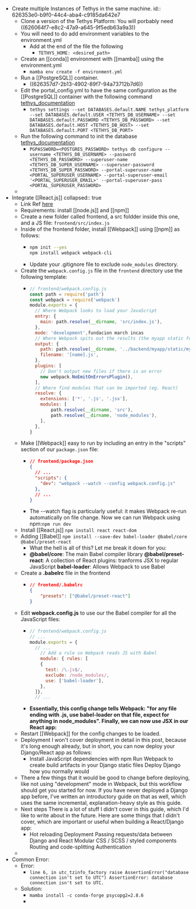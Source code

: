 - Create multiple Instances of Tethys in the same machine.
  id:: 626353e0-b9f0-44c4-aba4-c9185da642e7
	- Clone a version of the Tethys Platform: You will porbably need ((626064f7-e8c2-47a9-a645-9f5edb63a9a3))
	- You will need to do add environment variables to the environment.yml
		- Add at the end of the file the following
			- `TETHYS_HOME: <desired_path>`
	- Create an [[conda]] environment with [[mamba]] using the environment.yml
		- `mamba env create -f environment.yml`
	- Run a [[PostgreSQL]] container.
		- ((626357d7-2b13-4902-89f7-94a73712b7d6))
	- Edit the portal_config.yml to have the same configuration as the [[PostgreSQL]] container with the following command [tethys_documentation](http://docs.tethysplatform.org/en/stable/installation/production/manual/configuration/basic/database.html)
		- `tethys settings --set DATABASES.default.NAME tethys_platform --set DATABASES.default.USER <TETHYS_DB_USERNAME> --set DATABASES.default.PASSWORD <TETHYS_DB_PASSWORD> --set DATABASES.default.HOST <TETHYS_DB_HOST> --set DATABASES.default.PORT <TETHYS_DB_PORT>`
	- Run the following command to init the database [tethys_documentation](http://docs.tethysplatform.org/en/stable/installation/production/manual/configuration/basic/database.html)
		- `PGPASSWORD=<POSTGRES_PASSWORD> tethys db configure --username <TETHYS_DB_USERNAME> --password <TETHYS_DB_PASSWORD> --superuser-name <TETHYS_DB_SUPER_USERNAME> --superuser-password <TETHYS_DB_SUPER_PASSWORD> --portal-superuser-name <PORTAL_SUPERUSER_USERNAME> --portal-superuser-email '<PORTAL_SUPERUSER_EMAIL>' --portal-superuser-pass <PORTAL_SUPERUSER_PASSWORD>`
	-
- Integrate [[React.js]]
collapsed:: true
	- Link Ref [here](https://mattsegal.dev/django-react.html)
	- Requirements: install [[node.js]] and [[npm]]
	- Create a new folder called frontend, a src foldder inside this one, and a JS file: `frontend/src/index.js`
	- Inside of the frontend folder, install [[Webpack]] using [[npm]] as follows:
		- ```bash
		  npm init --yes
		  npm install webpack webpack-cli
		  ```
		- Update your .gitignore file to exclude `node_modules` directory.
	- Create the `webpack.config.js` file in the `frontend` directory use the following template:
		- ```javascript
		  // frontend/webpack.config.js
		  const path = require('path')
		  const webpack = require('webpack')
		  module.exports = {
		    // Where Webpack looks to load your JavaScript
		    entry: {
		      main: path.resolve(__dirname, 'src/index.js'),
		    },
		    mode: 'development',fundacion march incas
		    // Where Webpack spits out the results (the myapp static folder)
		    output: {
		      path: path.resolve(__dirname, '../backend/myapp/static/myapp/'),
		      filename: '[name].js',
		    },
		    plugins: [
		      // Don't output new files if there is an error
		      new webpack.NoEmitOnErrorsPlugin(),
		    ],
		    // Where find modules that can be imported (eg. React) 
		    resolve: {
		      extensions: ['*', '.js', '.jsx'],
		      modules: [
		          path.resolve(__dirname, 'src'),
		          path.resolve(__dirname, 'node_modules'),
		      ],
		    },
		  }
		  ```
	- Make [[Webpack]] easy to run by including an entry in the "scripts" section of our `package.json` file:
		- ```json
		  // frontend/package.json
		  {
		    // ...
		    "scripts": {
		      "dev": "webpack --watch --config webpack.config.js"
		    },
		    // ...
		  }
		  ```
		- The --watch flag is particularly useful: it makes Webpack re-run automatically on file change. Now we can run Webpack using npm:`npm run dev`
	- Install [[React.js]] `npm install react react-dom`
	- Adding [[Babel]] `npm install --save-dev babel-loader @babel/core @babel/preset-react`
		- What the hell is all of this? Let me break it down for you:
		- **@babel/core**: The main Babel compiler library
		  **@babel/preset-react**: A collection of React plugins: tranforms JSX to regular JavaScript
		  **babel-loader**: Allows Webpack to use Babel
	- Create a **.babelrc** file in the frontend
		- ```json
		  // frontend/.babelrc
		  {
		      "presets": ["@babel/preset-react"]
		  }
		  ```
	- Edit **webpack.config.js** to use our the Babel compiler for all the JavaScript files:
		- ```JavaScript
		  // frontend/webpack.config.js
		  // ...
		  module.exports = {
		    // ...
		      // Add a rule so Webpack reads JS with Babel
		      module: { rules: [
		      {
		        test: /\.js$/,
		        exclude: /node_modules/,
		        use: ['babel-loader'],
		      },
		    ]},
		    // ...
		  ```
		- **Essentially, this config change tells Webpack: "for any file ending with .js, use babel-loader on that file, expect for anything in node_modules". Finally, we can now use JSX in our React app:**
	- Restart [[Webpack]] for the config changes to be loaded.
	- Deployment
	  I won't cover deployment in detail in this post, because it's long enough already, but in short, you can now deploy your Django/React app as follows:
		- Install JavaScript dependencies with npm
		  Run Webpack to create build artifacts in your Django static files
		  Deploy Django how you normally would
	- There a few things that it would be good to change before deploying, like not using "development" mode in Webpack, but this workflow should get you started for now. If you have never deployed a Django app before, I've written an introductory guide on that as well, which uses the same incremental, explanation-heavy style as this guide.
	- Next steps
	  There is a lot of stuff I didn't cover in this guide, which I'd like to write about in the future. Here are some things that I didn't cover, which are important or useful when building a React/Django app:
		- Hot reloading
		  Deployment
		  Passing requests/data between Django and React
		  Modular CSS / SCSS / styled components
		  Routing and code-splitting
		  Authentication
	-
- Common Error:
	- Error:
		- `line 6, in utc_tzinfo_factory raise AssertionError("database connection isn't set to UTC") AssertionError: database connection isn't set to UTC.`
	- Solution:
		- `mamba install -c conda-forge psycopg2=2.8.6`
		-